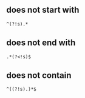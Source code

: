 ## does not start with 
  
    ^(?!s).*

## does not end with
  
    .*(?<!s)$

## does not contain
  
    ^((?!s).)*$

